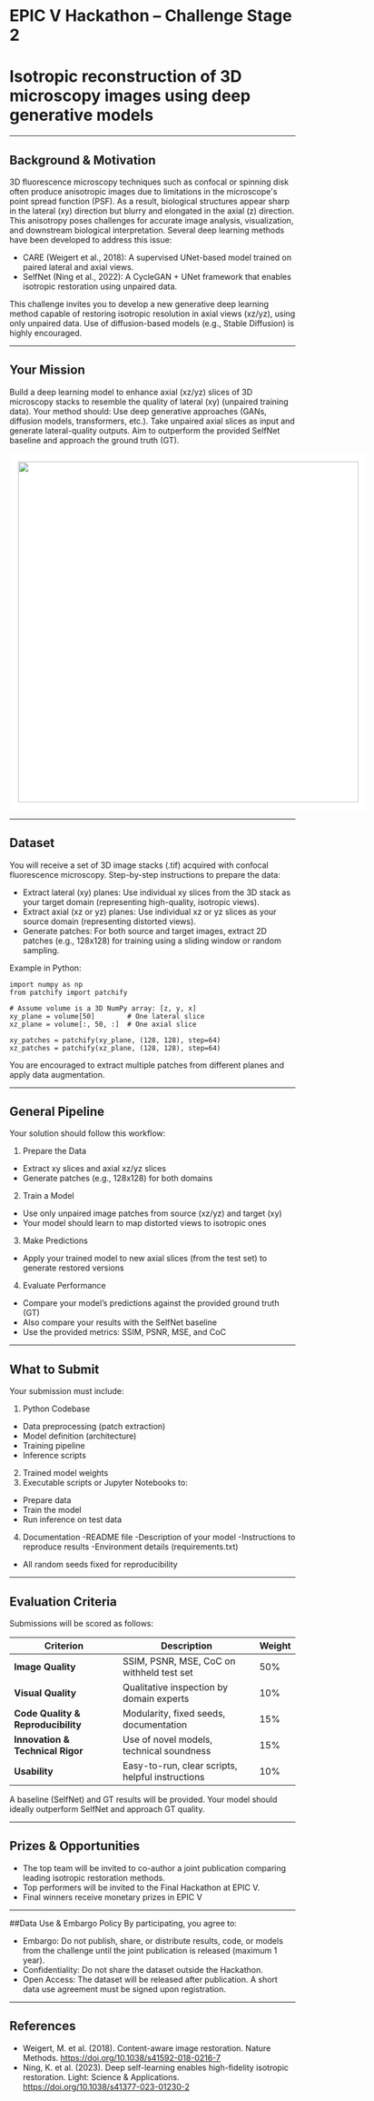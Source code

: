 # EPIC V Hackathon – Challenge Stage 2

# Isotropic reconstruction of 3D microscopy images using deep generative models

---


## Background & Motivation

3D fluorescence microscopy techniques such as confocal or spinning disk often produce anisotropic images due to limitations in the microscope's point spread function (PSF). As a result, biological structures appear sharp in the lateral (xy) direction but blurry and elongated in the axial (z) direction. This anisotropy poses challenges for accurate image analysis, visualization, and downstream biological interpretation.
Several deep learning methods have been developed to address this issue:

  - CARE (Weigert et al., 2018): A supervised UNet-based model trained on paired lateral and axial views.
  - SelfNet (Ning et al., 2022): A CycleGAN + UNet framework that enables isotropic restoration using unpaired data.


This challenge invites you to develop a new generative deep learning method capable of restoring isotropic resolution in axial views (xz/yz), using only unpaired data. Use of diffusion-based models (e.g., Stable Diffusion) is highly encouraged.



---

##  Your Mission
Build a deep learning model to enhance axial (xz/yz) slices of 3D microscopy stacks to resemble the quality of lateral (xy) (unpaired training data).
Your method should:
Use deep generative approaches (GANs, diffusion models, transformers, etc.).
Take unpaired axial slices as input and generate lateral-quality outputs.
Aim to outperform the provided SelfNet baseline and approach the ground truth (GT).

<div align="center" style="background-color: white; padding: 15px; border-radius: 8px; display: inline-block; margin: 0 auto;">
  <img src="https://ciencialatitud0.github.io/EPIC_5/images/challenge_stage2.png" width="600">
</div>


---

## Dataset
You will receive a set of 3D image stacks (.tif) acquired with confocal fluorescence microscopy.
Step-by-step instructions to prepare the data:

  - Extract lateral (xy) planes: Use individual xy slices from the 3D stack as your target domain (representing high-quality, isotropic views).
  - Extract axial (xz or yz) planes: Use individual xz or yz slices as your source domain (representing distorted views).
  - Generate patches: For both source and target images, extract 2D patches (e.g., 128x128) for training using a sliding window or random sampling.

Example in Python:
```
import numpy as np
from patchify import patchify

# Assume volume is a 3D NumPy array: [z, y, x]
xy_plane = volume[50]        # One lateral slice
xz_plane = volume[:, 50, :]  # One axial slice

xy_patches = patchify(xy_plane, (128, 128), step=64)
xz_patches = patchify(xz_plane, (128, 128), step=64)

```

You are encouraged to extract multiple patches from different planes and apply data augmentation.

---

## General Pipeline
Your solution should follow this workflow:
1. Prepare the Data
  - Extract xy slices and axial xz/yz slices
  - Generate patches (e.g., 128x128) for both domains
2. Train a Model
  - Use only unpaired image patches from source (xz/yz) and target (xy)
  - Your model should learn to map distorted views to isotropic ones
3. Make Predictions
  - Apply your trained model to new axial slices (from the test set) to generate restored versions
4. Evaluate Performance
  - Compare your model’s predictions against the provided ground truth (GT)
  - Also compare your results with the SelfNet baseline
  - Use the provided metrics: SSIM, PSNR, MSE, and CoC


---

## What to Submit
Your submission must include:
1. Python Codebase
  - Data preprocessing (patch extraction)
  - Model definition (architecture)
  - Training pipeline
  - Inference scripts
2. Trained model weights
3. Executable scripts or Jupyter Notebooks to:
  - Prepare data
  - Train the model
  - Run inference on test data
4. Documentation
  -README file
  -Description of your model
  -Instructions to reproduce results
  -Environment details (requirements.txt)
  - All random seeds fixed for reproducibility


---

## Evaluation Criteria
Submissions will be scored as follows:

| **Criterion**                  | **Description**                                             | **Weight** |
|-------------------------------|-------------------------------------------------------------|------------|
| **Image Quality**             | SSIM, PSNR, MSE, CoC on withheld test set                  | 50%        |
| **Visual Quality**            | Qualitative inspection by domain experts                   | 10%        |
| **Code Quality & Reproducibility** | Modularity, fixed seeds, documentation                    | 15%        |
| **Innovation & Technical Rigor**  | Use of novel models, technical soundness                 | 15%        |
| **Usability**                 | Easy-to-run, clear scripts, helpful instructions            | 10%        |


A baseline (SelfNet) and GT results will be provided. Your model should ideally outperform SelfNet and approach GT quality.

---

## Prizes & Opportunities
  - The top team will be invited to co-author a joint publication comparing leading isotropic restoration methods.
  - Top performers will be invited to the Final Hackathon at EPIC V.
  - Final winners receive monetary prizes in EPIC V

---

##Data Use & Embargo Policy
By participating, you agree to:
  - Embargo: Do not publish, share, or distribute results, code, or models from the challenge until the joint publication is released (maximum 1 year).
  - Confidentiality: Do not share the dataset outside the Hackathon.
  - Open Access: The dataset will be released after publication.
A short data use agreement must be signed upon registration.

--- 
## References
  - Weigert, M. et al. (2018). Content-aware image restoration. Nature Methods. https://doi.org/10.1038/s41592-018-0216-7
  - Ning, K. et al. (2023). Deep self-learning enables high-fidelity isotropic restoration. Light: Science & Applications. https://doi.org/10.1038/s41377-023-01230-2
